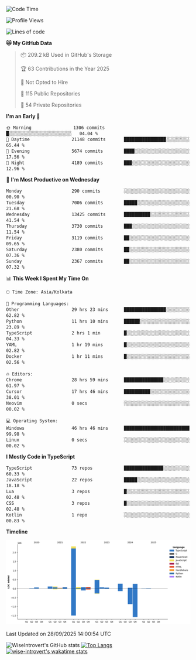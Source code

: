 <!--START_SECTION:waka-->
![Code Time](http://img.shields.io/badge/Code%20Time-4%2C327%20hrs%209%20mins-blue)

![Profile Views](http://img.shields.io/badge/Profile%20Views-8-blue)

![Lines of code](https://img.shields.io/badge/From%20Hello%20World%20I%27ve%20Written-4.1%20million%20lines%20of%20code-blue)

**🐱 My GitHub Data** 

> 📦 209.2 kB Used in GitHub's Storage 
 > 
> 🏆 63 Contributions in the Year 2025
 > 
> 🚫 Not Opted to Hire
 > 
> 📜 115 Public Repositories 
 > 
> 🔑 54 Private Repositories 
 > 
**I'm an Early 🐤** 

```text
🌞 Morning                1306 commits        █░░░░░░░░░░░░░░░░░░░░░░░░   04.04 % 
🌆 Daytime                21148 commits       ████████████████░░░░░░░░░   65.44 % 
🌃 Evening                5674 commits        ████░░░░░░░░░░░░░░░░░░░░░   17.56 % 
🌙 Night                  4189 commits        ███░░░░░░░░░░░░░░░░░░░░░░   12.96 % 
```
📅 **I'm Most Productive on Wednesday** 

```text
Monday                   290 commits         ░░░░░░░░░░░░░░░░░░░░░░░░░   00.90 % 
Tuesday                  7006 commits        █████░░░░░░░░░░░░░░░░░░░░   21.68 % 
Wednesday                13425 commits       ██████████░░░░░░░░░░░░░░░   41.54 % 
Thursday                 3730 commits        ███░░░░░░░░░░░░░░░░░░░░░░   11.54 % 
Friday                   3119 commits        ██░░░░░░░░░░░░░░░░░░░░░░░   09.65 % 
Saturday                 2380 commits        ██░░░░░░░░░░░░░░░░░░░░░░░   07.36 % 
Sunday                   2367 commits        ██░░░░░░░░░░░░░░░░░░░░░░░   07.32 % 
```


📊 **This Week I Spent My Time On** 

```text
🕑︎ Time Zone: Asia/Kolkata

💬 Programming Languages: 
Other                    29 hrs 23 mins      ████████████████░░░░░░░░░   62.82 % 
Python                   11 hrs 10 mins      ██████░░░░░░░░░░░░░░░░░░░   23.89 % 
TypeScript               2 hrs 1 min         █░░░░░░░░░░░░░░░░░░░░░░░░   04.33 % 
YAML                     1 hr 19 mins        █░░░░░░░░░░░░░░░░░░░░░░░░   02.82 % 
Docker                   1 hr 11 mins        █░░░░░░░░░░░░░░░░░░░░░░░░   02.56 % 

🔥 Editors: 
Chrome                   28 hrs 59 mins      ███████████████░░░░░░░░░░   61.97 % 
Cursor                   17 hrs 46 mins      ██████████░░░░░░░░░░░░░░░   38.01 % 
Neovim                   0 secs              ░░░░░░░░░░░░░░░░░░░░░░░░░   00.02 % 

💻 Operating System: 
Windows                  46 hrs 46 mins      █████████████████████████   99.98 % 
Linux                    0 secs              ░░░░░░░░░░░░░░░░░░░░░░░░░   00.02 % 
```

**I Mostly Code in TypeScript** 

```text
TypeScript               73 repos            ███████████████░░░░░░░░░░   60.33 % 
JavaScript               22 repos            █████░░░░░░░░░░░░░░░░░░░░   18.18 % 
Lua                      3 repos             █░░░░░░░░░░░░░░░░░░░░░░░░   02.48 % 
CSS                      3 repos             █░░░░░░░░░░░░░░░░░░░░░░░░   02.48 % 
Kotlin                   1 repo              ░░░░░░░░░░░░░░░░░░░░░░░░░   00.83 % 
```



**Timeline**

![Lines of Code chart](https://raw.githubusercontent.com/wise-introvert/wise-introvert/master/assets/bar_graph.png)


 Last Updated on 28/09/2025 14:00:54 UTC
<!--END_SECTION:waka-->

![WiseIntrovert's GitHub stats](https://github-readme-stats.vercel.app/api?username=wise-introvert&count_private=true&show_icons=true)
[![Top Langs](https://github-readme-stats.vercel.app/api/top-langs/?username=wise-introvert&langs_count=10)](https://github.com/anuraghazra/github-readme-stats)
[![wise-introvert's wakatime stats](https://github-readme-stats.vercel.app/api/wakatime?username=wiseintrovert)](https://github.com/anuraghazra/github-readme-stats)
